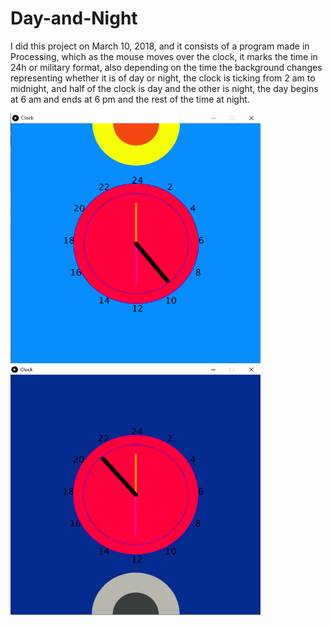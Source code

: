 # Day-and-Night
I did this project on March 10, 2018, and it consists of a program made in Processing, which as the mouse moves over the clock, it marks the time in 24h or military format, also depending on the time the background changes representing whether it is of day or night, the clock is ticking from 2 am to midnight, and half of the clock is day and the other is night, the day begins at 6 am and ends at 6 pm and the rest of the time at night.

<img src="https://github.com/xhapa/Day-and-Night/blob/master/day.png" width="400" height="400" /><img src="https://github.com/xhapa/Day-and-Night/blob/master/night.png" width="400" height="400" />
